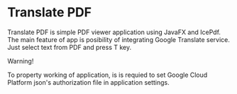 # Translate PDF

Translate PDF is simple PDF viewer application using JavaFX and IcePdf.
The main feature of app is posibility of integrating Google Translate service. Just select text from PDF and press T key. 

Warning!

To property working of application, is is requied to set Google Cloud Platform json's authorization file in application settings.
